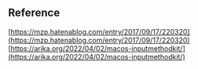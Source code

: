 ## Reference

[https://mzp.hatenablog.com/entry/2017/09/17/220320](https://mzp.hatenablog.com/entry/2017/09/17/220320)  
[https://arika.org/2022/04/02/macos-inputmethodkit/](https://arika.org/2022/04/02/macos-inputmethodkit/)
